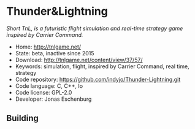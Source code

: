 # Thunder&Lightning

_Short TnL, is a futuristic flight simulation and real-time strategy game inspired by Carrier Command._

- Home: http://tnlgame.net/
- State: beta, inactive since 2015
- Download: http://tnlgame.net/content/view/37/57/
- Keywords: simulation, flight, inspired by Carrier Command, real time, strategy
- Code repository: https://github.com/indyjo/Thunder-Lightning.git
- Code language: C, C++, Io
- Code license: GPL-2.0
- Developer: Jonas Eschenburg

## Building
